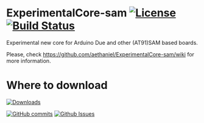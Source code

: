 # ExperimentalCore-sam [![License](https://img.shields.io/badge/licence-LGPL%20v2.1-brightgreen.svg?style=flat)](LICENSE) [![Build Status](https://travis-ci.org/aethaniel/ExperimentalCore-sam.svg?branch=master)](https://travis-ci.org/aethaniel/ExperimentalCore-sam)
Experimental new core for Arduino Due and other (AT91)SAM based boards.



Please, check https://github.com/aethaniel/ExperimentalCore-sam/wiki for more information.



# Where to download
[![Downloads](https://img.shields.io/github/downloads/aethaniel/ExperimentalCore-sam/v0.1.0/total.svg?maxAge=2592000)](https://github.com/aethaniel/ExperimentalCore-sam/releases/tag/v0.1.0)

[![GitHub commits](https://img.shields.io/github/commits-since/aethaniel/ExperimentalCore-sam/v0.1.0.svg?maxAge=2592000)](https://github.com/aethaniel/ExperimentalCore-sam/releases/tag/v0.1.0)
[![Github Issues][badge_issues]][link-github-issues]

[badge_issues]:    https://img.shields.io/github/issues/aethaniel/ExperimentalCore-sam.svg?style=flat-square
[link-github-issues]: https://github.com/aethaniel/ExperimentalCore-sam/issues
[link-contributors]:  https://github.com/ARCANEDEV/LaravelAuth/graphs/contributors
